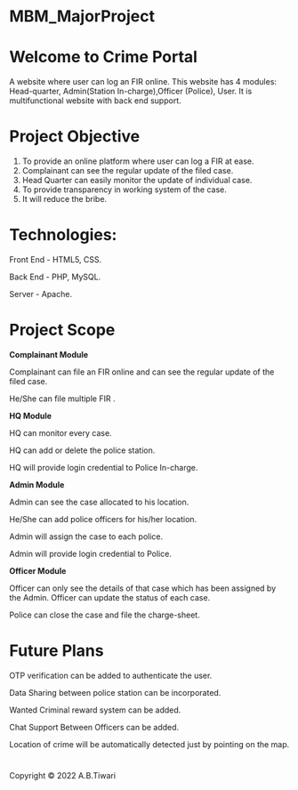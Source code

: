 # MBM_MajorProject
# Welcome to Crime Portal

A website where user can log an FIR online. This website has 4 modules: Head-quarter, Admin(Station In-charge),Officer (Police), User. It is multifunctional website with back end support.

# Project Objective
1. To provide an online platform where user can log a FIR at ease.
2. Complainant can see the regular update of the filed case.
3. Head Quarter can easily monitor the update of individual case.
4. To provide transparency in working system of the case.
5. It will reduce the bribe.

# Technologies:
Front End - HTML5, CSS.

Back End - PHP, MySQL.

Server - Apache.

# Project Scope
**Complainant Module**

Complainant can file an FIR online and can see the regular update of the filed case.

He/She can file multiple FIR .

**HQ Module**

HQ can monitor every case.

HQ can add or delete the police station.

HQ will provide login credential to Police In-charge.

**Admin Module**

Admin can see the case allocated to his location.

He/She can add police officers for his/her location.

Admin will assign the case to each police.

Admin will provide login credential to Police.

**Officer Module**

Officer can only see the details of that case which has been assigned by the Admin.
Officer can update the status of each case.

Police can close the case and file the charge-sheet.


# Future Plans
OTP verification can be added to authenticate the user.

Data Sharing between police station can be incorporated.

Wanted Criminal reward system can be added.

Chat Support Between Officers can be added.

Location of crime will be automatically detected just by pointing on the map.
#
Copyright © 2022 A.B.Tiwari 
